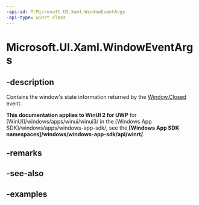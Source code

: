 ```yaml
---
-api-id: T:Microsoft.UI.Xaml.WindowEventArgs
-api-type: winrt class
---
```


# Microsoft.UI.Xaml.WindowEventArgs

<!--
public sealed class WindowEventArgs
-->

## -description

Contains the window's state information returned by the [Window.Closed](window_closed.md) event.

**This documentation applies to WinUI 2 for UWP** for [WinUI]/windows/apps/winui/winui3/ in the [Windows App SDK]/windows/apps/windows-app-sdk/, see the **[Windows App SDK namespaces]/windows/windows-app-sdk/api/winrt/**.

## -remarks

## -see-also

## -examples
